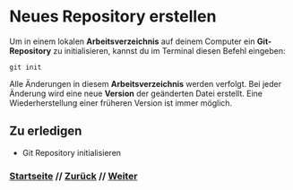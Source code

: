 # Neues Repository erstellen

Um in einem lokalen **Arbeitsverzeichnis** auf deinem Computer ein **Git-Repository** zu initialisieren, kannst du im Terminal diesen Befehl eingeben:

```
git init
```

Alle Änderungen in diesem **Arbeitsverzeichnis** werden verfolgt. Bei jeder Änderung wird eine neue **Version** der geänderten Datei erstellt. Eine Wiederherstellung einer früheren Version ist immer möglich.

## Zu erledigen
- Git Repository initialisieren

### [Startseite](index.md) // [Zurück](git.md) // [Weiter](remote.md)
